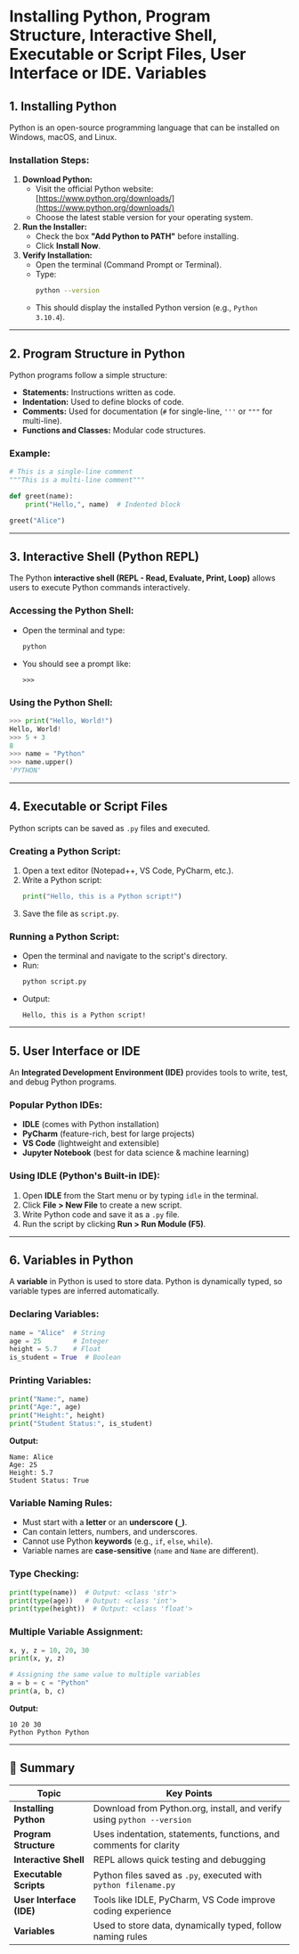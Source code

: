 # **Installing Python, Program Structure, Interactive Shell, Executable or Script Files, User Interface or IDE. Variables**

## **1. Installing Python**

Python is an open-source programming language that can be installed on Windows, macOS, and Linux.

### **Installation Steps:**
1. **Download Python:**
   - Visit the official Python website: [https://www.python.org/downloads/](https://www.python.org/downloads/)
   - Choose the latest stable version for your operating system.
2. **Run the Installer:**
   - Check the box **"Add Python to PATH"** before installing.
   - Click **Install Now**.
3. **Verify Installation:**
   - Open the terminal (Command Prompt or Terminal).
   - Type:
     ```sh
     python --version
     ```
   - This should display the installed Python version (e.g., `Python 3.10.4`).

---

## **2. Program Structure in Python**

Python programs follow a simple structure:
- **Statements:** Instructions written as code.
- **Indentation:** Used to define blocks of code.
- **Comments:** Used for documentation (`#` for single-line, `'''` or `"""` for multi-line).
- **Functions and Classes:** Modular code structures.

### **Example:**
```python
# This is a single-line comment
"""This is a multi-line comment"""

def greet(name):
    print("Hello,", name)  # Indented block

greet("Alice")
```

---

## **3. Interactive Shell (Python REPL)**

The Python **interactive shell (REPL - Read, Evaluate, Print, Loop)** allows users to execute Python commands interactively.

### **Accessing the Python Shell:**
- Open the terminal and type:
  ```sh
  python
  ```
- You should see a prompt like:
  ```
  >>>
  ```

### **Using the Python Shell:**
```python
>>> print("Hello, World!")
Hello, World!
>>> 5 + 3
8
>>> name = "Python"
>>> name.upper()
'PYTHON'
```

---

## **4. Executable or Script Files**

Python scripts can be saved as `.py` files and executed.

### **Creating a Python Script:**
1. Open a text editor (Notepad++, VS Code, PyCharm, etc.).
2. Write a Python script:
   ```python
   print("Hello, this is a Python script!")
   ```
3. Save the file as `script.py`.

### **Running a Python Script:**
- Open the terminal and navigate to the script's directory.
- Run:
  ```sh
  python script.py
  ```
- Output:
  ```
  Hello, this is a Python script!
  ```

---

## **5. User Interface or IDE**

An **Integrated Development Environment (IDE)** provides tools to write, test, and debug Python programs.

### **Popular Python IDEs:**
- **IDLE** (comes with Python installation)
- **PyCharm** (feature-rich, best for large projects)
- **VS Code** (lightweight and extensible)
- **Jupyter Notebook** (best for data science & machine learning)

### **Using IDLE (Python's Built-in IDE):**
1. Open **IDLE** from the Start menu or by typing `idle` in the terminal.
2. Click **File > New File** to create a new script.
3. Write Python code and save it as a `.py` file.
4. Run the script by clicking **Run > Run Module (F5)**.

---

## **6. Variables in Python**

A **variable** in Python is used to store data. Python is dynamically typed, so variable types are inferred automatically.

### **Declaring Variables:**
```python
name = "Alice"  # String
age = 25        # Integer
height = 5.7    # Float
is_student = True  # Boolean
```

### **Printing Variables:**
```python
print("Name:", name)
print("Age:", age)
print("Height:", height)
print("Student Status:", is_student)
```
**Output:**
```
Name: Alice
Age: 25
Height: 5.7
Student Status: True
```

### **Variable Naming Rules:**
- Must start with a **letter** or an **underscore (`_`)**.
- Can contain letters, numbers, and underscores.
- Cannot use Python **keywords** (e.g., `if`, `else`, `while`).
- Variable names are **case-sensitive** (`name` and `Name` are different).

### **Type Checking:**
```python
print(type(name))  # Output: <class 'str'>
print(type(age))   # Output: <class 'int'>
print(type(height))  # Output: <class 'float'>
```

### **Multiple Variable Assignment:**
```python
x, y, z = 10, 20, 30
print(x, y, z)

# Assigning the same value to multiple variables
a = b = c = "Python"
print(a, b, c)
```
**Output:**
```
10 20 30
Python Python Python
```

---

## **📌 Summary**
| Topic | Key Points |
|--------|------------|
| **Installing Python** | Download from Python.org, install, and verify using `python --version` |
| **Program Structure** | Uses indentation, statements, functions, and comments for clarity |
| **Interactive Shell** | REPL allows quick testing and debugging |
| **Executable Scripts** | Python files saved as `.py`, executed with `python filename.py` |
| **User Interface (IDE)** | Tools like IDLE, PyCharm, VS Code improve coding experience |
| **Variables** | Used to store data, dynamically typed, follow naming rules |



